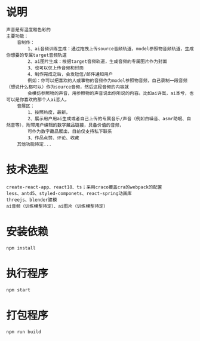 # 说明
    声音是有温度和色彩的
    主要功能：
        音制作：
            1、ai音频训练生成：通过拖拽上传source音频轨道，model参照物音频轨道，生成你想要的专属target音频轨道
            2、ai图片生成：根据target音频轨道，生成音频的专属图片作为封面
            3、也可以仅上传音频和封面
            4、制作完成之后，会发短信/邮件通知用户
            例如：你可以把喜欢的人或事物的音频作为model参照物音频，自己录制一段音频（想说什么都可以）作为source音频，然后这段音频的内容就
            会模仿参照物的声音，用参照物的声音说出你所说的内容。比如ai许嵩，ai本兮，也可以是你喜欢的那个人ai恋人。
        音展区：
            1、按照热度，最新，
            2、展示用户用ai生成或者自己上传的专属音乐/声音（例如白噪音、asmr助眠、自然音等），附带用户编辑的数字藏品链接，具备价值的音频，
            可作为数字藏品展出，目前仅支持私下联系
            3、作品点赞、评论、收藏
        其他功能待定...
# 技术选型
    create-react-app、react18、ts；采用craco覆盖cra的webpack的配置
    less、antd5、styled-componets、react-spring动画库
    threejs、blender建模
    ai音频（训练模型待定）、ai图片（训练模型待定）

# 安装依赖
    npm install

# 执行程序
    npm start

# 打包程序
    npm run build